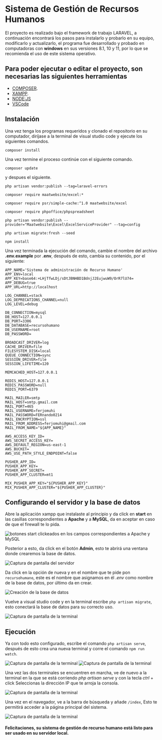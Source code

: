 # Sistema de Gestión de Recursos Humanos

El proyecto es realizado bajo el framework de trabajo LARAVEL, a continuación encontrará los pasos para instalarlo y probarlo en su equipo, modificarlo y actualizarlo, el programa fue desarrollado y probado en computadoras con **windows** en sus versiones 8.1, 10 y 11, por lo que se recomienda el uso de este sistema operativo.

## Para poder ejecutar o editar el proyecto, son necesarias las siguientes herramientas

- [COMPOSER](https://getcomposer.org/download/).
- [XAMPP](https://www.apachefriends.org/es/index.html).
- [NODE:JS](https://nodejs.org/es/)
- [VSCode](https://code.visualstudio.com/)

## Instalación
Una vez tenga los programas requeridos y clonado el repositorio en su computador, diríjase a la terminal de visual studio code y ejecute los siguientes comandos.

`composer install`

Una vez termine el proceso continúe con el siguiente comando.

`composer update`

y despues el siguiente.

`php artisan vendor:publish --tag=laravel-errors`

`composer require maatwebsite/excel:*`

`composer require psr/simple-cache:^1.0 maatwebsite/excel`

`composer require phpoffice/phpspreadsheet`

`php artisan vendor:publish --provider="Maatwebsite\Excel\ExcelServiceProvider" --tag=config`

`php artisan migrate:fresh --seed`

`npm install`

Una vez terminada la ejecución del comando, cambie el nombre del archivo **.env.example** por **.env**, después de esto, cambia su contenido, por el siguiente:

```
APP_NAME='Sistema de administración de Recurso Humano'
APP_ENV=local
APP_KEY=base64:+LHjTfwLDj/sDtJBNHBD1BdnjJ2EujwuW9/OrR7lU74=
APP_DEBUG=true
APP_URL=http://localhost

LOG_CHANNEL=stack
LOG_DEPRECATIONS_CHANNEL=null
LOG_LEVEL=debug

DB_CONNECTION=mysql
DB_HOST=127.0.0.1
DB_PORT=3306
DB_DATABASE=recursohumano
DB_USERNAME=root
DB_PASSWORD=

BROADCAST_DRIVER=log
CACHE_DRIVER=file
FILESYSTEM_DISK=local
QUEUE_CONNECTION=sync
SESSION_DRIVER=file
SESSION_LIFETIME=120

MEMCACHED_HOST=127.0.0.1

REDIS_HOST=127.0.0.1
REDIS_PASSWORD=null
REDIS_PORT=6379

MAIL_MAILER=smtp
MAIL_HOST=smtp.gmail.com
MAIL_PORT=465
MAIL_USERNAME=ferjomuhi
MAIL_PASSWORD=FERnando0214
MAIL_ENCRYPTION=ssl
MAIL_FROM_ADDRESS=ferjomuhi@gmail.com
MAIL_FROM_NAME="${APP_NAME}"

AWS_ACCESS_KEY_ID=
AWS_SECRET_ACCESS_KEY=
AWS_DEFAULT_REGION=us-east-1
AWS_BUCKET=
AWS_USE_PATH_STYLE_ENDPOINT=false

PUSHER_APP_ID=
PUSHER_APP_KEY=
PUSHER_APP_SECRET=
PUSHER_APP_CLUSTER=mt1

MIX_PUSHER_APP_KEY="${PUSHER_APP_KEY}"
MIX_PUSHER_APP_CLUSTER="${PUSHER_APP_CLUSTER}"
```
## Configurando el servidor y la base de datos
Abre la aplicación xampp que instalaste al principio y da click en **start** en las casillas correspondientes  a **Apache** y a **MySQL**, da en aceptar en caso de que el firewall te lo pida.

![botones start clickeados en los campos correspondientes a Apache y MySQL](/Imagenes/xampp.png)

Posterior a esto, da click en el botón **Admin**, esto te abrirá una ventana donde crearemos la base de datos.

![Captura de pantalla del servidor](/Imagenes/servidor.png)

Da click en la opción de nueva y en el nombre que te pide pon `recursohumano`, este es el nombre que asignamos en él *.env* como nombre de la base de datos, por último da en crear.

![Creación de la base de datos](/Imagenes/base%20de%20datos.png)

Vuelve a visual studio code y en la terminal escribe `php artisan migrate`, esto conectará la base de datos para su correcto uso.

![Captura de pantalla de la terminal](/Imagenes/terminal%20migrate.png)

## Ejecución

Ya con todo esto configurado, escribe el comando `php artisan serve`, después de esto crea una nueva terminal y corre el comando `npm run watch`.

![Captura de pantalla de la terminal](/Imagenes/serve.png)
![Captura de pantalla de la terminal](/Imagenes/npm.png)

Una vez las dos terminales se encuentren en marcha, ve de nuevo a la terminal en la que se está corriendo *php artisan serve* y con la tecla *ctrl* + click Seleccionas la dirección IP que te arroja la consola.

![Captura de pantalla de la terminal](/Imagenes/navegador.png)

Una vez en el navegador, ve a la barra de búsqueda y añade `/index`, Esto te permitirá acceder a la página principal del sistema.

![Captura de pantalla de la terminal](/Imagenes/index.png)

#### Felicitaciones, su sistema de gestión de recurso humano está listo para ser usado en su servidor local.
